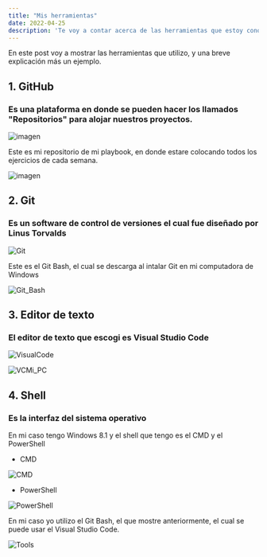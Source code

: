 ```yaml
---
title: "Mis herramientas"
date: 2022-04-25
description: 'Te voy a contar acerca de las herramientas que estoy conociendo y manejando en esta travesía de Lauch-X de Innovacción Virtual'
---
```


En este post voy a mostrar las herramientas que utilizo, y una breve explicación más un ejemplo.

## 1. GitHub

### Es una plataforma en donde se pueden hacer los llamados "Repositorios" para alojar nuestros proyectos.

![imagen](https://user-images.githubusercontent.com/75102777/165031674-deda6e23-0bcf-48eb-8f2b-13e029f871b9.png)


Este es mi repositorio de mi playbook, en donde estare colocando todos los ejercicios de cada semana.

![imagen](https://user-images.githubusercontent.com/75102777/165031759-45a49c98-add2-4234-963e-423cb7dd3383.png)

## 2. Git

### Es un software de control de versiones el cual fue diseñado por Linus Torvalds

![Git](https://user-images.githubusercontent.com/75102777/165031410-be7bec0f-63e9-4ddb-b1e0-58484b25f7a3.png)

Este es el Git Bash, el cual se descarga al intalar Git en mi computadora de Windows

![Git_Bash](https://user-images.githubusercontent.com/75102777/165032501-ee2bc181-e23f-43c2-9cd6-a88a6eeff25c.png)

## 3. Editor de texto

### El editor de texto que escogi es Visual Studio Code

![VisualCode](https://user-images.githubusercontent.com/75102777/165032084-457f40c5-f1bb-40e0-bba2-ce297723ec53.png)

![VCMi_PC](https://user-images.githubusercontent.com/75102777/165032430-8bc16356-ea36-4280-8ed1-e9a6c0cdb56d.png)

## 4. Shell

### Es la interfaz del sistema operativo

En mi caso tengo Windows 8.1 y el shell que tengo es el CMD y el PowerShell

- CMD

![CMD](https://user-images.githubusercontent.com/75102777/165033638-3a3bb1bc-a1c4-45f0-84cc-7983c2608b10.png)

- PowerShell

![PowerShell](https://user-images.githubusercontent.com/75102777/165033839-442382da-a274-4f58-b20e-68e578f5d0d0.png)

En mi caso yo utilizo el Git Bash, el que mostre anteriormente, el cual se puede usar el Visual Studio Code.

![Tools](https://user-images.githubusercontent.com/75102777/165034034-67306707-2f22-49b5-b1b0-2567ffb0c157.png)






